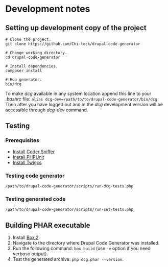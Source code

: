 # Development notes

## Setting up development copy of the project

```shell
# Clone the project.
git clone https://github.com/Chi-teck/drupal-code-generator

# Change working directory.
cd drupal-code-generator

# Install dependencies.
composer install

# Run generator.
bin/dcg

```

To make _dcg_ available in any system location append this line to your _.bashrc_ file:
`alias dcg-dev=/path/to/to/drupal-code-generator/bin/dcg`
Then after you have logged out and in the _dcg_ development version will be accessible through _dcg-dev_ command.

## Testing

### Prerequisites

* [Install Coder Sniffer](https://www.drupal.org/node/1419988)
* [Install PHPUnit](https://phpunit.de/)
* [Install Twigcs](https://github.com/allocine/twigcs)

### Testing code generator
```
/path/to/drupal-code-generator/scripts/run-dcg-tests.php
```

### Testing generated code
```
/path/to/drupal-code-generator/scripts/run-sut-tests.php
```

## Building PHAR executable

1. Install [Box 2](https://github.com/box-project/box2).
2. Navigate to the directory where Drupal Code Generator was installed.
3. Run the following command: `box build` (use `-v` option if you need verbose output).
4. Test the generated archive: `php dcg.phar --version`.
